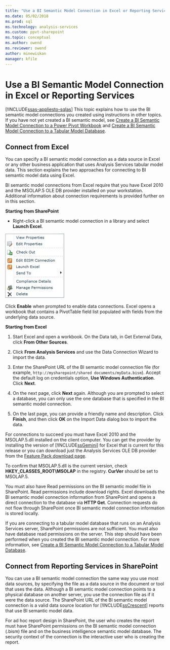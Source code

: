 ```yaml
---
title: "Use a BI Semantic Model Connection in Excel or Reporting Services | Microsoft Docs"
ms.date: 05/02/2018
ms.prod: sql
ms.technology: analysis-services
ms.custom: ppvt-sharepoint
ms.topic: conceptual
ms.author: owend
ms.reviewer: owend
author: minewiskan
manager: kfile
---
```

# Use a BI Semantic Model Connection in Excel or Reporting Services
[!INCLUDE[ssas-appliesto-sqlas](../../includes/ssas-appliesto-sqlas.md)]
  This topic explains how to use the BI semantic model connections you created using instructions in other topics. If you have not yet created a BI semantic model, see [Create a BI Semantic Model Connection to a Power Pivot Workbook](../../analysis-services/power-pivot-sharepoint/create-a-bi-semantic-model-connection-to-a-power-pivot-workbook.md) and [Create a BI Semantic Model Connection to a Tabular Model Database](../../analysis-services/power-pivot-sharepoint/create-a-bi-semantic-model-connection-to-a-tabular-model-database.md).  
  
##  <a name="bkmk_connect"></a> Connect from Excel  
 You can specify a BI semantic model connection as a data source in Excel or any other business application that uses Analysis Services tabular model data. This section explains the two approaches for connecting to BI semantic model data using Excel.  
  
 BI semantic model connections from Excel require that you have Excel 2010 and the MSOLAP.5 OLE DB provider installed on your workstation. Additional information about connection requirements is provided further on in this section.  
  
 **Starting from SharePoint**  
  
-   Right-click a BI semantic model connection in a library and select **Launch Excel**.  
  
 ![Screenshot of BISM quick launch command](../../analysis-services/power-pivot-sharepoint/media/ssas-bism-quicklaunch.gif "Screenshot of BISM quick launch command")  
  
 Click **Enable** when prompted to enable data connections. Excel opens a workbook that contains a PivotTable field list populated with fields from the underlying data source.  
  
 **Starting from Excel**  
  
1.  Start Excel and open a workbook. On the Data tab, in Get External Data, click **From Other Sources**.  
  
2.  Click **From Analysis Services** and use the Data Connection Wizard to import the data.  
  
3.  Enter the SharePoint URL of the BI semantic model connection file (for example, `http://mysharepoint/shared documents/myData.bism`). Accept the default log on credentials option, **Use Windows Authentication**. Click **Next**.  
  
4.  On the next page, click **Next** again. Although you are prompted to select a database, you can only use the one database that is specified in the BI semantic model connection.  
  
5.  On the last page, you can provide a friendly name and description. Click **Finish**, and then click **OK** on the Import Data dialog box to import the data.  
  
 For connections to succeed you must have Excel 2010 and the MSOLAP.5.dll installed on the client computer. You can get the provider by installing the version of [!INCLUDE[ssGemini](../../includes/ssgemini-md.md)] for Excel that is current for this release or you can download just the Analysis Services OLE DB provider from the [Feature Pack download page](http://go.microsoft.com/fwlink/?linkid=214066).  
  
 To confirm that MSOLAP.5.dll is the current version, check **HKEY_CLASSES_ROOT\MSOLAP** in the registry. **CurVer** should be set to MSOLAP.5.  
  
 You must also have Read permissions on the BI semantic model file in SharePoint. Read permissions include download rights. Excel downloads the BI semantic model connection information from SharePoint and opens a direct connection to the database via **HTTP Get**. Connection requests do not flow through SharePoint once BI semantic model connection information is stored locally.  
  
 If you are connecting to a tabular model database that runs on an Analysis Services server, SharePoint permissions are not sufficient. You must also have database read permissions on the server. This step should have been performed when you created the BI semantic model connection. For more information, see [Create a BI Semantic Model Connection to a Tabular Model Database](../../analysis-services/power-pivot-sharepoint/create-a-bi-semantic-model-connection-to-a-tabular-model-database.md).  
  
##  <a name="bkmk_use"></a> Connect from Reporting Services in SharePoint  
 You can use a BI semantic model connection the same way you use most data sources, by specifying the file as a data source in the document or tool that uses the data. Although a BI semantic model connection points to a physical database on another server, you use the connection file as if it were the data source. The SharePoint URL of the BI semantic model connection is a valid data source location for [!INCLUDE[ssCrescent](../../includes/sscrescent-md.md)] reports that use BI semantic model data.  
  
 For ad hoc report design in SharePoint, the user who creates the report must have SharePoint permissions on the BI semantic model connection (.bism) file and on the business intelligence semantic model database. The security context of the connection is the interactive user who is creating the report.  
  
  
